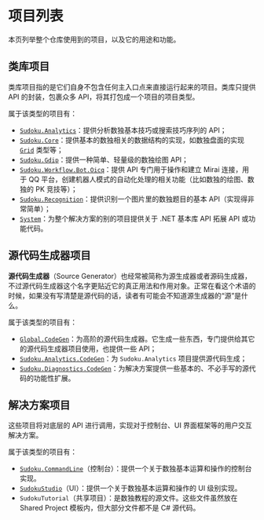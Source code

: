 # 项目列表

本页列举整个仓库使用到的项目，以及它的用途和功能。

## 类库项目

类库项目指的是它们自身不包含任何主入口点来直接运行起来的项目。类库只提供 API 的封装，包裹众多 API，将其打包成一个项目的项目类型。

属于该类型的项目有：

* [`Sudoku.Analytics`](https://github.com/SunnieShine/Sudoku/tree/main/src/Sudoku.Analytics)：提供分析数独基本技巧或搜索技巧序列的 API；
* [`Sudoku.Core`](https://github.com/SunnieShine/Sudoku/tree/main/src/Sudoku.Core)：提供基本的数独相关的数据结构的实现，如数独盘面的实现 [`Grid`](https://github.com/SunnieShine/Sudoku/blob/main/src/Sudoku.Core/Collections/Grid.cs) 类型等；
* [`Sudoku.Gdip`](https://github.com/SunnieShine/Sudoku/tree/main/src/Sudoku.Gdip)：提供一种简单、轻量级的数独绘图 API；
* [`Sudoku.Workflow.Bot.Oicq`](https://github.com/SunnieShine/Sudoku/tree/main/src/Sudoku.Workflow.Bot.Oicq)：提供 API 专门用于操作和建立 Mirai 连接，用于 QQ 平台，创建机器人模式的自动化处理的相关功能（比如数独的绘图、数独的 PK 竞技等）；
* [`Sudoku.Recognition`](https://github.com/SunnieShine/Sudoku/tree/main/src/Sudoku.Recognition)：提供识别一个图片里的数独题目的基本 API（实现得非常简单）；
* [`System`](https://github.com/SunnieShine/Sudoku/tree/main/src/System)：为整个解决方案的别的项目提供关于 .NET 基本库 API 拓展 API 或功能代码。

## 源代码生成器项目

**源代码生成器**（Source Generator）也经常被简称为源生成器或者源码生成器，不过源代码生成器这个名字更贴近它的真正用法和作用对象。正常在看这个术语的时候，如果没有写清楚是源代码的话，读者有可能会不知道源生成器的“源”是什么。

属于该类型的项目有：

* [`Global.CodeGen`](https://github.com/SunnieShine/Sudoku/tree/main/src/Global.CodeGen)：为高阶的源代码生成器。它生成一些东西，专门提供给其它的源代码生成器项目使用，也提供一些 API；
* [`Sudoku.Analytics.CodeGen`](https://github.com/SunnieShine/Sudoku/tree/main/src/Sudoku.Analytics.CodeGen)：为 `Sudoku.Analytics` 项目提供源代码生成；
* [`Sudoku.Diagnostics.CodeGen`](https://github.com/SunnieShine/Sudoku/tree/main/src/Sudoku.Diagnostics.CodeGen)：为解决方案提供一些基本的、不必手写的源代码的功能性扩展。

## 解决方案项目

这些项目将对底层的 API 进行调用，实现对于控制台、UI 界面框架等的用户交互解决方案。

属于该类型的项目有：

* [`Sudoku.CommandLine`](https://github.com/SunnieShine/Sudoku/tree/main/src/Sudoku.CommandLine)（控制台）：提供一个关于数独基本运算和操作的控制台实现。
* [`SudokuStudio`](https://github.com/SunnieShine/Sudoku/tree/main/src/SudokuStudio)（UI）：提供一个关于数独基本运算和操作的 UI 级别实现。
* `SudokuTutorial`（共享项目）：是数独教程的源文件。这些文件虽然放在 Shared Project 模板内，但大部分文件都不是 C# 源代码。

